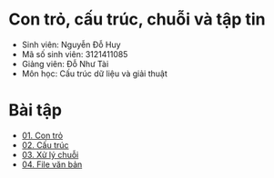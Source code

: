 # Con trỏ, cấu trúc, chuỗi và tập tin
- Sinh viên: Nguyễn Đỗ Huy
- Mã số sinh viên: 3121411085
- Giảng viên: Đỗ Như Tài
- Môn học: Cấu trúc dữ liệu và giải thuật

# Bài tập
- [01. Con trỏ](Con_tro/)
- [02. Cấu trúc](Cau_truc/)
- [03. Xử lý chuỗi](Xu_ly_chuoi/)
- [04. File văn bản](File_van_ban/)

